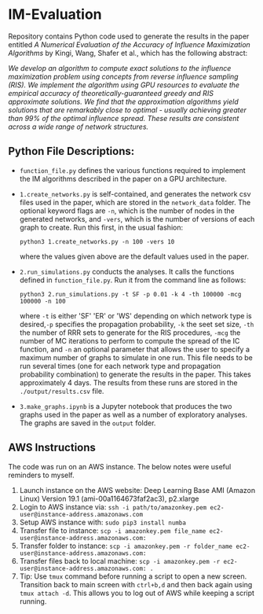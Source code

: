 # IM-Evaluation

Repository contains Python code used to generate the results in the paper entitled *A Numerical Evaluation of the Accuracy of Influence Maximization Algorithms* by Kingi, Wang, Shafer et al., which has the following abstract:

*We develop an algorithm to compute exact solutions to the influence maximization problem using concepts from reverse influence sampling (RIS). We implement the algorithm using GPU resources to evaluate the empirical accuracy of theoretically-guaranteed greedy and RIS approximate solutions. We find that the approximation algorithms yield solutions that are remarkably close to optimal - usually achieving greater than 99% of the optimal influence spread. These results are consistent across a wide range of network structures.*

## Python File Descriptions:

- `function_file.py` defines the various functions required to implement the IM algorithms described in the paper on a GPU architecture.

- `1.create_networks.py` is self-contained, and generates the network csv files used in the paper, which are stored in the `network_data` folder. The optional keyword flags are `-n`, which is the number of nodes in the generated networks, and `-vers`, which is the number of versions of each graph to create. Run this first, in the usual fashion:

    `python3 1.create_networks.py -n 100 -vers 10`

    where the values given above are the default values used in the paper.

- `2.run_simulations.py` conducts the analyses. It calls the functions defined in `function_file.py`. Run it from the command line as follows:

    `python3 2.run_simulations.py -t SF -p 0.01 -k 4 -th 100000 -mcg 100000 -n 100`

    where `-t` is either 'SF' 'ER' or 'WS' depending on which network type is desired,`-p` specifies the propagation probability, `-k` the seet set size, `-th` the number of RRR sets to generate for the RIS procedures, `-mcg` the number of MC iterations to perform to compute the spread of the IC function, and `-n` an optional parameter that allows the user to specify a maximum number of graphs to simulate in one run. This file needs to be run several times (one for each network type and propagation probability combination) to generate the results in the paper. This takes approximately 4 days. The results from these runs are stored in the `./output/results.csv` file.

- `3.make_graphs.ipynb` is a Jupyter notebook that produces the two graphs used in the paper as well as a number of exploratory analyses. The graphs are saved in the `output` folder.

## AWS Instructions

The code was run on an AWS instance. The below notes were useful reminders to myself.

1. Launch instance on the AWS website: Deep Learning Base AMI (Amazon Linux) Version 19.1 (ami-00a1164673faf2ac3), p2.xlarge
2. Login to AWS instance via: `ssh -i path/to/amazonkey.pem ec2-user@instance-address.amazonaws.com`
3. Setup AWS instance with: `sudo pip3 install numba`
4. Transfer file to instance: `scp -i amazonkey.pem file_name ec2-user@instance-address.amazonaws.com:`
5. Transfer folder to instance: `scp -i amazonkey.pem -r folder_name ec2-user@instance-address.amazonaws.com:`
6. Transfer files back to local machine: `scp -i amazonkey.pem -r ec2-user@instance-address.amazonaws.com: .`
7. Tip: Use `tmux` command before running a script to open a new screen. Transition back to main screen with `ctrl+b,d` and then back again using `tmux attach -d`. This allows you to log out of AWS while keeping a script running.
